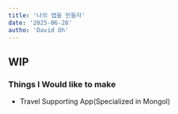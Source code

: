```yaml
---
title: '나의 앱을 만들자'
date: '2025-06-28'
autho: 'David Oh'
---
```


## WIP

### Things I Would like to make

- Travel Supporting App(Specialized in Mongol)

